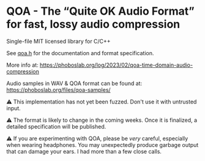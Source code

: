 # QOA - The “Quite OK Audio Format” for fast, lossy audio compression

Single-file MIT licensed library for C/C++

See [qoa.h](https://github.com/phoboslab/qoa/blob/master/qoa.h) for
the documentation and format specification.

More info at: https://phoboslab.org/log/2023/02/qoa-time-domain-audio-compression

Audio samples in WAV & QOA format can be found at: https://phoboslab.org/files/qoa-samples/


⚠️ This implementation has not yet been fuzzed. Don't use it with untrusted input.

⚠️ The format is likely to change in the coming weeks. Once it is finalized, 
a detailed specification will be published.

⚠️ If you are experimenting with QOA, please be _very_ careful, especially when
wearing headphones. You may unexpectedly produce garbage output that can damage
your ears. I had more than a few close calls.